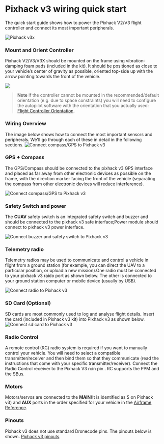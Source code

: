 # Pixhack v3 wiring quick start

The quick start guide shows how to power the Pixhack V2/V3 flight controller and connect its most important peripherals.


![Pixhack v3x](../assets/pixhack_v3x.png)

### Mount and Orient Controller

Pixhack V2/V3/V3X should be mounted on the frame using vibration-damping foam pads (included in the kit). It should be positioned as close to your vehicle’s center of gravity as possible, oriented top-side up with the arrow pointing towards the front of the vehicle.

<img src="../assets/pixhack_v3_vehicle_front.jpg" align="center"/>

> **Note** If the controller cannot be mounted in the
  recommended/default orientation (e.g. due to space constraints) you will
  need to configure the autopilot software with the orientation that you
  actually used: [Flight Controller Orientation](https://docs.px4.io/en/advanced_features/rtk-gps.html).
  
### Wiring Overview

The image below shows how to connect the most important sensors and peripherals. We'll go through each of these in detail in the following sections.
![Connect compass/GPS to Pixhack v3](../assets/pixhack_v3_wiring_overview.jpg)


### GPS + Compass

The GPS/Compass should be connected to the pixhack v3  GPS interface and placed as far away from other electronic devices as possible on the frame, with the direction marker facing the front of the vehicle (separating the compass from other electronic devices will reduce interference).

![Connect compass/GPS to Pixhack v3](../assets/pixhack_v3_gps.jpg) 

### Safety Switch and power

The **CUAV** safety switch is an integrated safety switch and buzzer and should be connected to the pixhack v3 safe interface;Power module should connect to pixhack v3 power interface.

![Connect buzzer and safety switch to Pixhack v3](../assets/pixhack_v3_power_and_safe.jpg) 

### Telemetry radio

Telemetry radios may be used to communicate and control a vehicle in flight from a ground station (for example, you can direct the UAV to a particular position, or upload a new mission).One radio must be connected to your pixhack v3 raido port as shown below. The other is connected to your ground station computer or mobile device (usually by USB).

![Connect radio to Pixhack v3](../assets/pixhack_v3_radio.jpg) 

### SD Card (Optional)

SD cards are most commonly used to log and analyse flight details. Insert the card (included in Pixhack v3 kit) into Pixhack v3 as shown below.
![Connect sd card to Pixhack v3](../assets/pixhack_v3_sd.jpg) 

### Radio Control

A remote control (RC) radio system is required if you want to manually control your vehicle.
You will need to select a compatible transmitter/receiver and then bind them so that they communicate (read the instructions that come with your specific transmitter/receiver).
Connect the Radio Control receiver to the Pixhack V3 rcin pin.. RC supports the PPM and the SBus.

### Motors

Motors/servos are connected to the **MAIN**(It is identified as S on Pixhack v3) and **AUX** ports in the order specified for your vehicle in the [Airframe Reference](../airframes/airframe_reference.md). 

### Pinouts

Pixhack v3 does not use standard Dronecode pins. The pinouts below is shown.
[Pixhack v3 pinouts](pixhack-v3.md#接口定义) 
